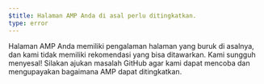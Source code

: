 ```yaml
---
$title: Halaman AMP Anda di asal perlu ditingkatkan.
type: error
---
```


Halaman AMP Anda memiliki pengalaman halaman yang buruk di asalnya, dan kami tidak memiliki rekomendasi yang bisa ditawarkan. Kami sungguh menyesal! Silakan <a>ajukan masalah GitHub</a> agar kami dapat mencoba dan mengupayakan bagaimana AMP dapat ditingkatkan.
